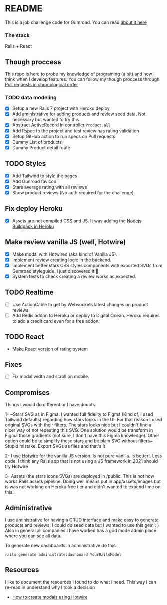 # README
This is a job challenge code for Gumroad. You can read [about it here](https://gumroad.notion.site/Coding-challenge-f7aa85150edd41eeb3537aae4632619f)

### The stack
Rails + React

## Though proccess
This repo is here to probe my knowledge of programing (a bit) and how I think when I develop features.
You can follow my though proccess through [Pull requests in chronological order](https://github.com/andresgutgon/gumstars/pulls?q=is%3Apr+is%3Aclosed)

### TODO data modeling
- [x] Setup a new Rails 7 project with Heroku deploy
- [x] Add [aministrative](https://github.com/thoughtbot/administrate) for adding products and review seed data. Not necessary but wanted to try this.
- [x] Abstract ActiveRecord in controller `Product.all`
- [x] Add Rspec to the project and test review has rating validation
- [x] Setup GitHub action to run specs on Pull requests
- [x] Dummy List of products
- [x] Dummy Product detail route

## TODO Styles
- [x] Add Tailwind to style the pages
- [x] Add Gunroad favicon
- [x] Stars average rating with all reviews
- [x] Show product reviews (No auth required for the challenge).

## Fix deploy Heroku
- [x] Assets are not compiled CSS and JS. It was adding the [Nodejs Buildpack in Heroku](https://devcenter.heroku.com/articles/using-multiple-buildpacks-for-an-app)

## Make review vanilla JS (well, Hotwire)
- [x] Make modal with Hotwired (aka kind of Vanilla JS).
- [x] Implement review creating logic in the backend.
- [x] Implement better stars CSS styles components with exported SVGs from Gumroad styleguide. I just discovered it :facepalm:
- [x] System tests to check creating a review works as expected.

## TODO Realtime
- [ ] Use ActionCable to get by Websockets latest changes on product reviews
- [ ] Add Redis addon to Heroku or deploy to Digital Ocean. Heroku requires to add a credit card even for a free addon.

## TODO React
- Make React version of rating system

## Fixes
- [ ] Fix modal width and scroll on mobile.

## Compromises
Things I would do different or I have doubts.

1- ~Stars SVG as in Figma. I wanted full fidelity to Figma (Kind of, I used Tailwind defaults) regarding how stars looks
in the UI. For that reason I used original SVGs with their filters. The stars looks nice but I couldn't
find a nicer way of not repeating this SVG. One solution would be transform in Figma those gradients (not sure, I don't have this Figma knowledge). Other option could be to simplify these stars and be plain SVG without filters~ Stupid mistake. Export SVGs as files and that's it

2- I use [Hotwire](https://hotwired.dev/) for the vanilla JS version. Is not pure vanilla. Is better!. Less code. I think any Rails app that is not using a JS framework in 2021 should try Hotwire

3- Assets (the stars icons SVGs) are deployed in /public. This is not how works Rails assets pipeline. Doing well means put in app/assets/images but is was not working on Heroku free tier and didn't wanted to expend time on this.

## Administrative
I use [aministrative](https://github.com/thoughtbot/administrate) for having a CRUD interface and
make easy to generate products and reviews. I could do seed data but I wanted to use this gem : )
Also in general all companies I have worked has a god mode admin place where you can see all data.

To generate new dashboards in administrative do this:
```
rails generate administrate:dashboard YourRailsModel
```

## Resources
I like to document the resources I found to do what I need. This way I can re-read in understand why I took a decision
- [How to create modals using Hotwire](https://bramjetten.dev/articles/how-to-create-modals-using-hotwire)
